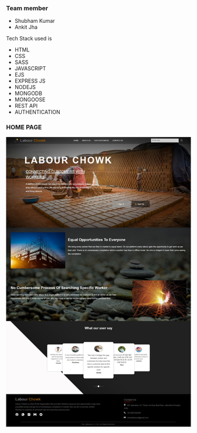  ### Team member
  <ul>
  <li>Shubham Kumar </li>
     
  <li>Ankit Jha</li>
  </ul>
Tech Stack used is 

- HTML
- CSS
- SASS
- JAVASCRIPT
- EJS
- EXPRESS JS
- NODEJS
- MONGODB
- MONGOOSE
- REST API
- AUTHENTICATION


<h3>HOME PAGE</h3>

![image](https://github.com/ShubhamKumar5802/labourchowk/blob/main/home.jpeg)
